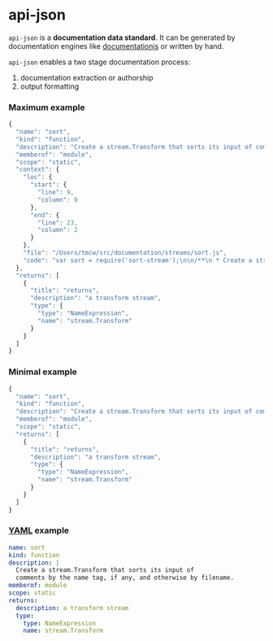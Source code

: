 # api-json

`api-json` is a **documentation data standard**. It can be generated by
documentation engines like [documentationjs](https://github.com/documentationjs)
or written by hand.

`api-json` enables a two stage documentation process:

1. documentation extraction or authorship
2. output formatting

### Maximum example

```js
{
  "name": "sort",
  "kind": "function",
  "description": "Create a stream.Transform that sorts its input of comments\nby the name tag, if any, and otherwise by filename.",
  "memberof": "module",
  "scope": "static",
  "context": {
    "loc": {
      "start": {
        "line": 9,
        "column": 0
      },
      "end": {
        "line": 23,
        "column": 2
      }
    },
    "file": "/Users/tmcw/src/documentation/streams/sort.js",
    "code": "var sort = require('sort-stream');\n\n/**\n * Create a stream.Transform that sorts its input of comments\n * by the name tag, if any, and otherwise by filename.\n * @name sort\n * @return {stream.Transform} a transform stream\n */\nmodule.exports = function () {\n\n  function getSortKey(comment) {\n    for (var i = 0; i < comment.tags.length; i++) {\n      if (comment.tags[i].title === 'name') {\n        return comment.tags[i].name;\n      }\n    }\n    return comment.context.file;\n  }\n\n  return sort(function (a, b) {\n    return getSortKey(a).localeCompare(getSortKey(b));\n  });\n};"
  },
  "returns": [
    {
      "title": "returns",
      "description": "a transform stream",
      "type": {
        "type": "NameExpression",
        "name": "stream.Transform"
      }
    }
  ]
}
```

### Minimal example

```js
{
  "name": "sort",
  "kind": "function",
  "description": "Create a stream.Transform that sorts its input of comments\nby the name tag, if any, and otherwise by filename.",
  "memberof": "module",
  "scope": "static",
  "returns": [
    {
      "title": "returns",
      "description": "a transform stream",
      "type": {
        "type": "NameExpression",
        "name": "stream.Transform"
      }
    }
  ]
}
```

### [YAML](http://yaml.org/) example

```yaml
name: sort
kind: function
description: |
  Create a stream.Transform that sorts its input of
  comments by the name tag, if any, and otherwise by filename.
memberof: module
scope: static
returns:
  description: a transform stream
  type:
    type: NameExpression
    name: stream.Transform
```
